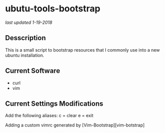 # ubutu-tools-bootstrap
*last updated 1-19-2018*

## Desscription
This is a small script to bootstrap resources that I commonly use into a new ubuntu installation.

## Current Software
* curl
* vim

## Current Settings Modifications
Add the following aliases:
c = clear
e = exit

Adding a custom vimrc generated by [Vim-Bootstrap][vim-botstrap]

<!-- This section is for link defenitions -->
[vim-bootstrap]: http://www.vim-bootstrap.com/